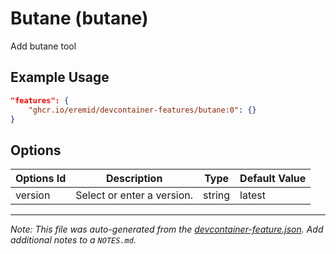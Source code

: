 
# Butane (butane)

Add butane tool

## Example Usage

```json
"features": {
    "ghcr.io/eremid/devcontainer-features/butane:0": {}
}
```

## Options

| Options Id | Description | Type | Default Value |
|-----|-----|-----|-----|
| version | Select or enter a version. | string | latest |



---

_Note: This file was auto-generated from the [devcontainer-feature.json](https://github.com/eremid/devcontainer-features/blob/main/src/butane/devcontainer-feature.json).  Add additional notes to a `NOTES.md`._
